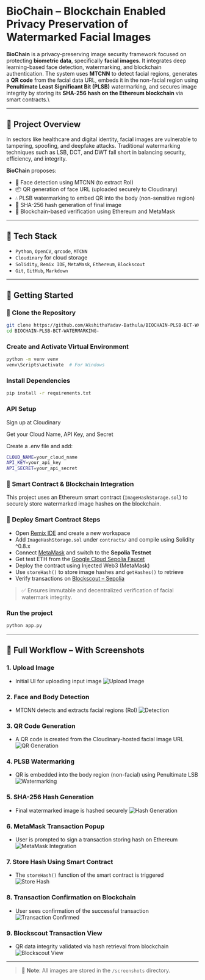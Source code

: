 # BioChain – Blockchain Enabled Privacy Preservation of Watermarked Facial Images

**BioChain** is a privacy-preserving image security framework focused on protecting **biometric data**, specifically **facial images**. It integrates deep learning-based face detection, watermarking, and blockchain authentication. The system uses **MTCNN** to detect facial regions, generates a **QR code** from the facial data URL, embeds it in the non-facial region using **Penultimate Least Significant Bit (PLSB)** watermarking, and secures image integrity by storing its **SHA-256 hash on the Ethereum blockchain** via smart contracts.\

---

## 🧠 Project Overview

In sectors like healthcare and digital identity, facial images are vulnerable to tampering, spoofing, and deepfake attacks. Traditional watermarking techniques such as LSB, DCT, and DWT fall short in balancing security, efficiency, and integrity.

**BioChain** proposes:
- 🎯 Face detection using MTCNN (to extract RoI)
- 📦 QR generation of face URL (uploaded securely to Cloudinary)
- 💧 PLSB watermarking to embed QR into the body (non-sensitive region)
- 🔐 SHA-256 hash generation of final image
- 🔗 Blockchain-based verification using Ethereum and MetaMask

---

## 🔧 Tech Stack

- `Python`, `OpenCV`, `qrcode`, `MTCNN`
- `Cloudinary` for cloud storage
- `Solidity`, `Remix IDE`, `MetaMask`, `Ethereum`, `Blockscout`
- `Git`, `GitHub`, `Markdown`

---

## 🚀 Getting Started

### 🔁 Clone the Repository

```bash
git clone https://github.com/AkshithaYadav-Bathula/BIOCHAIN-PLSB-BCT-WATERMARKING-.git
cd BIOCHAIN-PLSB-BCT-WATERMARKING-
```


### Create and Activate Virtual Environment

```bash
python -m venv venv
venv\Scripts\activate  # For Windows
```

### Install Dependencies

```bash
pip install -r requirements.txt
```

### API Setup

Sign up at Cloudinary

Get your Cloud Name, API Key, and Secret

Create a .env file and add:

```bash
CLOUD_NAME=your_cloud_name
API_KEY=your_api_key
API_SECRET=your_api_secret
```

### 🔗 Smart Contract & Blockchain Integration

This project uses an Ethereum smart contract (`ImageHashStorage.sol`) to securely store watermarked image hashes on the blockchain.

### 🚀 Deploy Smart Contract Steps

- Open [Remix IDE](https://remix.ethereum.org) and create a new workspace
- Add `ImageHashStorage.sol` under `contracts/` and compile using Solidity ^0.8.x
- Connect [MetaMask](https://metamask.io/) and switch to the **Sepolia Testnet**
- Get test ETH from the [Google Cloud Sepolia Faucet](https://faucet.quicknode.com/ethereum/sepolia)
- Deploy the contract using Injected Web3 (MetaMask)
- Use `storeHash()` to store image hashes and `getHashes()` to retrieve
- Verify transactions on [Blockscout – Sepolia](https://sepolia.blockscout.com)

> ✅ Ensures immutable and decentralized verification of facial watermark integrity.

### Run the project 

```bash
python app.py
```

---

## 🔄 Full Workflow – With Screenshots

### 1. Upload Image
- Initial UI for uploading input image
![Upload Image](screenshots/upload_image.png)

### 2. Face and Body Detection
- MTCNN detects and extracts facial regions (RoI)
![Detection](screenshots/face_body_detection.png)

### 3. QR Code Generation
- A QR code is created from the Cloudinary-hosted facial image URL
![QR Generation](screenshots/qr_generation.png)

### 4. PLSB Watermarking
- QR is embedded into the body region (non-facial) using Penultimate LSB
![Watermarking](screenshots/plsb_watermarking.png)

### 5. SHA-256 Hash Generation
- Final watermarked image is hashed securely
![Hash Generation](screenshots/hash_generation.png)

### 6. MetaMask Transaction Popup
- User is prompted to sign a transaction storing hash on Ethereum
![MetaMask Integration](screenshots/metamask_integration.png)

### 7. Store Hash Using Smart Contract
- The `storeHash()` function of the smart contract is triggered
![Store Hash](screenshots/store_hash_BCT.png)

### 8. Transaction Confirmation on Blockchain
- User sees confirmation of the successful transaction
![Transaction Confirmed](screenshots/transaction_confirmed.png)

### 9. Blockscout Transaction View
- QR data integrity validated via hash retrieval from blockchain
![Blockscout View](screenshots/s4.png)

---

> 📁 **Note**: All images are stored in the `/screenshots` directory. 


